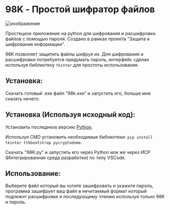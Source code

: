 # 98K - Простой шифратор файлов

![изображение](https://github.com/user-attachments/assets/e3d51e1c-9cc4-45be-9116-3471e4f96831)

Простецкое приложение на python для шифрования и расшифровки файлов с помощью пароля. Создано в рамках проекта "Защита и шифрование информации".

98K позволяет защитить файлы шифруя их. Для шифрования и расшифровки потребуется придумать пароль, интерфейс сделан используя библиотеку `tkinter` для простоты использования.

## Установка:

Скачать готовый .exe файл "98k.exe" и запустить его, больше мне сказать нечего.

## Установка (Используя исходный код):

Установить последнюю версию [Python](https://www.python.org/ftp/python/3.13.3/python-3.13.3-amd64.exe).

Используя CMD установить необходимые библиотеки: `pip install tkinter ttkbootstrap pycryptodome`.

Скачать "98K.py" и запустить его через Python или же через ИСР (Интегрированная среда разработки) по типу VSCode.

## Использование:

Выберите файл который вы хотите зашифровать и укажите пароль, программа зашифрует ваш файл в нечитаемый формат который подлежит расшифровке и последующему чтению используя только 98K и пароль.
